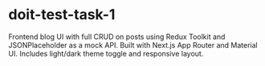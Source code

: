 # doit-test-task-1

Frontend blog UI with full CRUD on posts using Redux Toolkit and JSONPlaceholder as a mock API. Built with Next.js App Router and Material UI. Includes light/dark theme toggle and responsive layout.
